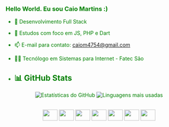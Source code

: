<div style="color: green">
  <h3>Hello World. Eu sou Caio Martins :)</h3>

- 🔭 Desenvolvimento Full Stack
- 🌱 Estudos com foco em JS, PHP e Dart
- 📫 E-mail para contato: caiom4754@gmail.com
- 🧑‍🎓 Tecnólogo em Sistemas para Internet - Fatec São 

- ## 📊 GitHub Stats

<p align="center">
  <img src="https://github-readme-stats.vercel.app/api?username=caiom4754&show_icons=true&theme=ocean_dark&locale=pt-br" alt="Estatísticas do GitHub" />

  <img src="https://github-readme-stats.vercel.app/api/top-langs/?username=caiom4754&layout=compact&theme=ocean_dark&hide=c%2B%2B,c,cmake,Swift,objective-c" alt="Linguagens mais usadas" />
</p>
<br>

<div align="center" >
  <img align="center" height=30 width=40 src="https://cdn.jsdelivr.net/gh/devicons/devicon@latest/icons/javascript/javascript-original.svg" />
  <img align="center" height=30 width=40 src="https://cdn.jsdelivr.net/gh/devicons/devicon@latest/icons/php/php-original.svg" />
  <img align="center" height=30 width=40 src="https://cdn.jsdelivr.net/gh/devicons/devicon@latest/icons/insomnia/insomnia-original.svg" />
  <img align="center" height=30 width=40 src="https://cdn.jsdelivr.net/gh/devicons/devicon@latest/icons/mysql/mysql-original.svg" />
  <img align="center" height=30 width=40 src="https://cdn.jsdelivr.net/gh/devicons/devicon@latest/icons/dart/dart-original.svg" />
  <img align="center" height=30 width=40 src="https://cdn.jsdelivr.net/gh/devicons/devicon@latest/icons/html5/html5-original.svg" />
  <img align="center" height=30 width=40 src="https://cdn.jsdelivr.net/gh/devicons/devicon@latest/icons/bootstrap/bootstrap-original.svg" />
</div>

</div>
